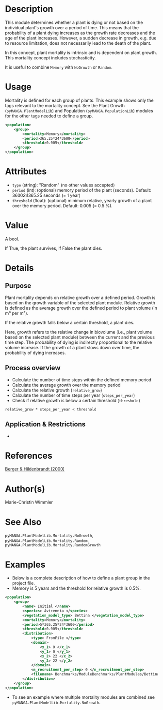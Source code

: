 # Description

This module determines whether a plant is dying or not based on the individual plant's growth over a period of time. 
This means that the probability of a plant dying increases as the growth rate decreases and the age of the plant increases.
However, a sudden decrease in growth, e.g. due to resource limitation, does not necessarily lead to the death of the plant.

In this concept, plant mortality is intrinsic and is dependent on plant growth.
This mortality concept includes stochasticity.

It is useful to combine ``Memory`` with ``NoGrowth`` or ``Random``.


# Usage

Mortality is defined for each group of plants.
This example shows only the tags relevant to the mortality concept. 
See the Plant Growth (`pyMANGA.PlantModelLib`) and Population (`pyMANGA.PopulationLib`) modules for the other tags needed to define a group.

```xml
<population>
    <group>
        <mortality>Memory</mortality>
        <period>365.25*24*3600</period>
        <threshold>0.005</threshold>
    </group>
</population>
```

# Attributes

- ``type`` (string): "Random" (no other values accepted)
- ``period`` (int): (optional) memory period of the plant (seconds). Default: 3600*24*365.25 seconds (= 1 year)
- ``threshold`` (float): (optional) minimum relative, yearly growth of a plant over the memory period. Default: 0.005 (= 0.5 %).

# Value

A bool.

If True, the plant survives, if False the plant dies.


# Details
## Purpose

Plant mortality depends on relative growth over a defined period.
Growth is based on the growth variable of the selected plant module.
Relative growth is defined as the average growth over the defined period to plant volume (in m³ per m³). 

If the relative growth falls below a certain threshold, a plant dies.

Here, growth refers to the relative change in biovolume (i.e., plant volume based on the selected plant module) between the current and the previous time step.
The probability of dying is indirectly proportional to the relative volume increase.
If the growth of a plant slows down over time, the probability of dying increases.


## Process overview

- Calculate the number of time steps within the defined memory period
- Calculate the average growth over the memory period
- Calculate the relative growth (`relative_grow`)
- Calculate the number of time steps per year (`steps_per_year`)
- Check if relative growth is below a certain threshold (`threshold`)
```
relative_grow * steps_per_year < threshold
```


## Application & Restrictions

-

# References

<a href="https://doi.org/https://doi.org/10.1016/S0304-3800(00)00298-2" target="_blank">Berger & Hildenbrandt (2000)</a>


# Author(s)

Marie-Christin Wimmler

# See Also

`pyMANGA.PlantModelLib.Mortality.NoGrowth`, 
`pyMANGA.PlantModelLib.Mortality.Random`,
`pyMANGA.PlantModelLib.Mortality.RandomGrowth`


# Examples

- Below is a complete description of how to define a plant group in the project file.
- Memory is 5 years and the threshold for relative growth is 0.5%.

````xml
<population>
    <group>
        <name> Initial </name>
        <species> Avicennia </species>
        <vegetation_model_type> Bettina </vegetation_model_type>
        <mortality>Memory</mortality>
        <period>5*365.25*24*3600</period>
        <threshold>0.005</threshold>
        <distribution>
            <type> FromFile </type>
            <domain>
                <x_1> 0 </x_1>
                <y_1> 0 </y_1>
                <x_2> 22 </x_2>
                <y_2> 22 </y_2>
            </domain>
            <n_recruitment_per_step> 0 </n_recruitment_per_step>
            <filename> Benchmarks/ModuleBenchmarks/PlantModules/Bettina/bg_initial_population.csv </filename>
        </distribution>
    </group>
</population>
````

- To see an example where multiple mortality modules are combined see `pyMANGA.PlantModelLib.Mortality.NoGrowth`.
